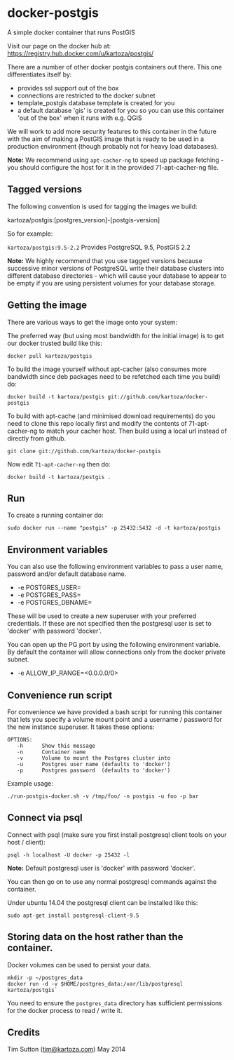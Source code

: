# docker-postgis



A simple docker container that runs PostGIS

Visit our page on the docker hub at: https://registry.hub.docker.com/u/kartoza/postgis/

There are a number of other docker postgis containers out there. This one
differentiates itself by:

* provides ssl support out of the box
* connections are restricted to the docker subnet
* template_postgis database template is created for you
* a default database 'gis' is created for you so you can use this container 'out of the
  box' when it runs with e.g. QGIS

We will work to add more security features to this container in the future with 
the aim of making a PostGIS image that is ready to be used in a production 
environment (though probably not for heavy load databases).

**Note:** We recommend using ``apt-cacher-ng`` to speed up package fetching -
you should configure the host for it in the provided 71-apt-cacher-ng file.

## Tagged versions

The following convention is used for tagging the images we build:

kartoza/postgis:[postgres_version]-[postgis-version]

So for example:

``kartoza/postgis:9.5-2.2`` Provides PostgreSQL 9.5, PostGIS 2.2

**Note:** We highly recommend that you use tagged versions because
successive minor versions of PostgreSQL write their database clusters
into different database directories - which will cause your database
to appear to be empty if you are using persistent volumes for your
database storage.

## Getting the image

There are various ways to get the image onto your system:


The preferred way (but using most bandwidth for the initial image) is to
get our docker trusted build like this:


```
docker pull kartoza/postgis
```

To build the image yourself without apt-cacher (also consumes more bandwidth
since deb packages need to be refetched each time you build) do:

```
docker build -t kartoza/postgis git://github.com/kartoza/docker-postgis
```

To build with apt-cache (and minimised download requirements) do you need to
clone this repo locally first and modify the contents of 71-apt-cacher-ng to
match your cacher host. Then build using a local url instead of directly from
github.

```
git clone git://github.com/kartoza/docker-postgis
```

Now edit ``71-apt-cacher-ng`` then do:

```
docker build -t kartoza/postgis .
```

## Run


To create a running container do:

```
sudo docker run --name "postgis" -p 25432:5432 -d -t kartoza/postgis
```

## Environment variables

You can also use the following environment variables to pass a 
user name, password and/or default database name.

* -e POSTGRES_USER=<PGUSER> 
* -e POSTGRES_PASS=<PGPASSWORD>
* -e POSTGRES_DBNAME=<PGDBNAME>

These will be used to create a new superuser with
your preferred credentials. If these are not specified then the postgresql 
user is set to 'docker' with password 'docker'.

You can open up the PG port by using the following environment variable. By default 
the container will allow connections only from the docker private subnet.

* -e ALLOW_IP_RANGE=<0.0.0.0/0>


## Convenience run script

For convenience we have provided a bash script for running this container
that lets you specify a volume mount point and a username / password 
for the new instance superuser. It takes these options:

```
OPTIONS:
   -h      Show this message
   -n      Container name
   -v      Volume to mount the Postgres cluster into
   -u      Postgres user name (defaults to 'docker')
   -p      Postgres password  (defaults to 'docker')
```

Example usage:

```
./run-postgis-docker.sh -v /tmp/foo/ -n postgis -u foo -p bar

```

## Connect via psql

Connect with psql (make sure you first install postgresql client tools on your
host / client):


```
psql -h localhost -U docker -p 25432 -l
```

**Note:** Default postgresql user is 'docker' with password 'docker'.

You can then go on to use any normal postgresql commands against the container.

Under ubuntu 14.04 the postgresql client can be installed like this:

```
sudo apt-get install postgresql-client-9.5
```


## Storing data on the host rather than the container.


Docker volumes can be used to persist your data.

```
mkdir -p ~/postgres_data
docker run -d -v $HOME/postgres_data:/var/lib/postgresql kartoza/postgis`
```

You need to ensure the ``postgres_data`` directory has sufficient permissions
for the docker process to read / write it.



## Credits

Tim Sutton (tim@kartoza.com)
May 2014
